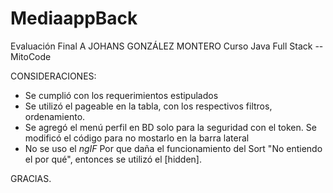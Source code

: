 # MediaappBack
Evaluación Final A
JOHANS GONZÁLEZ MONTERO 
Curso Java Full Stack --MitoCode

CONSIDERACIONES:
  * Se cumplió con los requerimientos estipulados 
  * Se utilizó el pageable en la tabla, con los respectivos filtros, ordenamiento.
  * Se agregó el menú perfil en BD solo para la seguridad con el token. Se modificó el código para no mostarlo en la barra lateral
  * No se uso el *ngIF* Por que daña el funcionamiento del Sort "No entiendo el por qué", entonces se utilizó el [hidden].
  
GRACIAS.



